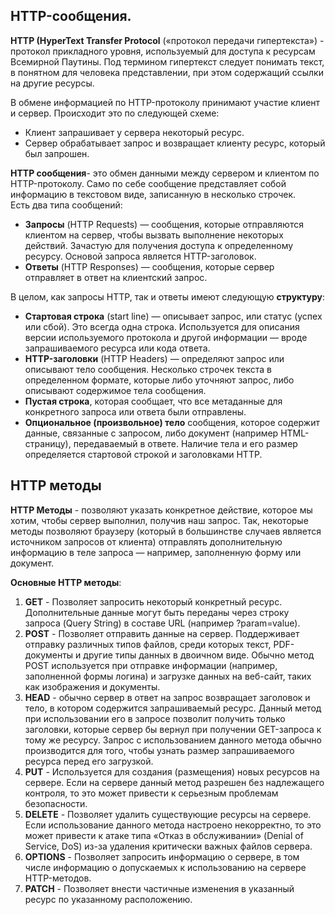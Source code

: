 
## HTTP-сообщения.

**HTTP (HyperText Transfer Protocol** («протокол передачи гипертекста») - протокол прикладного уровня, используемый для доступа к ресурсам Всемирной Паутины. Под термином гипертекст следует понимать текст, в понятном для человека представлении, при этом содержащий ссылки на другие ресурсы.

В обмене информацией по HTTP-протоколу принимают участие клиент и сервер. Происходит это по следующей схеме: 
- Клиент запрашивает у сервера некоторый ресурс.
- Сервер обрабатывает запрос и возвращает клиенту ресурс, который был запрошен.



**HTTP сообщения**- это обмен данными между сервером и клиентом по HTTP-протоколу. Само по себе сообщение представляет собой информацию в текстовом виде, записанную в несколько строчек.  
Есть два типа сообщений: 
- **Запросы** (HTTP Requests) — сообщения, которые отправляются клиентом на сервер, чтобы вызвать выполнение некоторых действий. Зачастую для получения доступа к определенному ресурсу. Основой запроса является HTTP-заголовок.
- **Ответы** (HTTP Responses) — сообщения, которые сервер отправляет в ответ на клиентский запрос.

В целом, как запросы HTTP, так и ответы имеют следующую **структуру**:

- **Стартовая строка** (start line) — описывает запрос, или статус (успех или сбой). Это всегда одна строка. Используется для описания версии используемого протокола и другой информации — вроде запрашиваемого ресурса или кода ответа. 
- **HTTP-заголовки** (HTTP Headers) — определяют запрос или описывают тело сообщения. Несколько строчек текста в определенном формате, которые либо уточняют запрос, либо описывают содержимое тела сообщения.
- **Пустая строка**, которая сообщает, что все метаданные для конкретного запроса или ответа были отправлены.
- **Опциональное (произвольное) тело** сообщения, которое содержит данные, связанные с запросом, либо документ (например HTML-страницу), передаваемый в  ответе. Наличие тела и его размер определяется стартовой строкой и заголовками HTTP.


## HTTP методы

**HTTP Методы** - позволяют указать конкретное действие, которое мы хотим, чтобы сервер выполнил, получив наш запрос. Так, некоторые методы позволяют браузеру (который в большинстве случаев является источником запросов от клиента) отправлять дополнительную информацию в теле запроса — например, заполненную форму или документ.

**Основные HTTP методы**:

1. **GET** - Позволяет запросить некоторый конкретный ресурс. Дополнительные данные могут быть переданы через строку запроса (Query String) в составе URL (например ?param=value).
2. **POST** - Позволяет отправить данные на сервер. Поддерживает отправку различных типов файлов, среди которых текст, PDF-документы и другие типы данных в двоичном виде. Обычно метод POST используется при отправке информации (например, заполненной формы логина) и загрузке данных на веб-сайт, таких как изображения и документы.
3. **HEAD** - обычно сервер в ответ на запрос возвращает заголовок и тело, в котором содержится запрашиваемый ресурс. Данный метод при использовании его в запросе позволит получить только заголовки, которые сервер бы вернул при получении GET-запроса к тому же ресурсу. Запрос с использованием данного метода обычно производится для того, чтобы узнать размер запрашиваемого ресурса перед его загрузкой.
4. **PUT** - Используется для создания (размещения) новых ресурсов на сервере. Если на сервере данный метод разрешен без надлежащего контроля, то это может привести к серьезным проблемам безопасности.
5. **DELETE** - Позволяет удалить существующие ресурсы на сервере. Если использование данного метода настроено некорректно, то это может привести к атаке типа «Отказ в обслуживании» (Denial of Service, DoS) из-за удаления критически важных файлов сервера.
7. **OPTIONS** - Позволяет запросить информацию о сервере, в том числе информацию о допускаемых к использованию на сервере HTTP-методов.
8. **PATCH** - Позволяет внести частичные изменения в указанный ресурс по указанному расположению.

